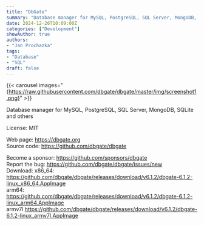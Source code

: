 ```yaml
---
title: "DbGate"
summary: "Database manager for MySQL, PostgreSQL, SQL Server, MongoDB, SQLite and others"
date: 2024-12-26T10:09:00Z
categories: ["Development"]
showAuthor: true
authors:
- "Jan Prochazka"
tags: 
- "Database"
- "SQL"
draft: false
---
```


{{< carousel images="{https://raw.githubusercontent.com/dbgate/dbgate/master/img/screenshot1.png}" >}}

Database manager for MySQL, PostgreSQL, SQL Server, MongoDB, SQLite and others

License: MIT

Web page: <https://dbgate.org>  
Source code: <https://github.com/dbgate/dbgate>

Become a sponsor: <https://github.com/sponsors/dbgate>  
Report the bug: <https://github.com/dbgate/dbgate/issues/new>  
Download:   x86_64: <https://github.com/dbgate/dbgate/releases/download/v6.1.2/dbgate-6.1.2-linux_x86_64.AppImage>  
            arm64: <https://github.com/dbgate/dbgate/releases/download/v6.1.2/dbgate-6.1.2-linux_arm64.AppImage>  
            armv7l <https://github.com/dbgate/dbgate/releases/download/v6.1.2/dbgate-6.1.2-linux_armv7l.AppImage>
